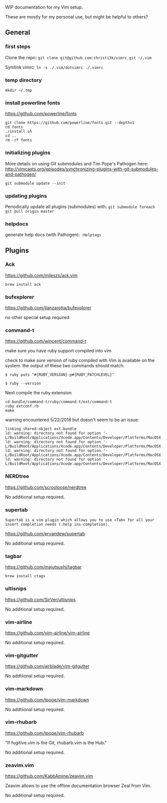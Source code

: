 WIP documentation for my Vim setup.

These are mostly for my personal use, but might be helpful to others?

## General

### first steps

Clone the repo:
`git clone git@github.com:christi3k/vimrc.git ~/.vim`

Symlink vimrc:
`ln -s ./.vim/dotvimrc ./.vimrc`

### temp directory

`mkdir ~/.tmp`

### install powerline fonts

https://github.com/powerline/fonts

```
git clone https://github.com/powerline/fonts.git --depth=1
cd fonts
./install.sh
cd ..
rm -rf fonts
```

### initializing plugins

More details on using Git submodules and Tim Pope's Pathogen here:
http://vimcasts.org/episodes/synchronizing-plugins-with-git-submodules-and-pathogen/

`git submodule update --init`

### updating plugins

Periodically update all plugins (submodules) with:
`git submodule foreach git pull origin master`

### helpdocs

generate help docs (with Pathogen):
`:Helptags`

## Plugins

### Ack

https://github.com/mileszs/ack.vim

`brew install ack`

### bufexplorer

https://github.com/jlanzarotta/bufexplorer

no other special setup required

### command-t

https://github.com/wincent/command-t

make sure you have ruby support compiled into vim

check to make sure version of ruby compiled with Vim is available on the system. the output of these two commands should match:

```
$ ruby puts "#{RUBY_VERSION}-p#{RUBY_PATCHLEVEL}"

$ ruby --version
```

Next compile the ruby extension

```
cd bundle/command-t/ruby/command-t/ext/command-t
ruby extconf.rb
make
```

warning encountered 5/22/2018 but doesn't seem to be an issue:

```
linking shared-object ext.bundle
ld: warning: directory not found for option '-L/BuildRoot/Applications/Xcode.app/Contents/Developer/Platforms/MacOSX.platform/Developer/SDKs/MacOSX10.13.Internal.sdk/usr/local/libressl/lib'
ld: warning: directory not found for option '-L/BuildRoot/Applications/Xcode.app/Contents/Developer/Platforms/MacOSX.platform/Developer/SDKs/MacOSX10.13.Internal.sdk/usr/local/lib'
ld: warning: directory not found for option '-L/BuildRoot/Applications/Xcode.app/Contents/Developer/Platforms/MacOSX.platform/Developer/SDKs/MacOSX10.13.Internal.sdk/usr/local/libressl/lib'
ld: warning: directory not found for option '-L/BuildRoot/Applications/Xcode.app/Contents/Developer/Platforms/MacOSX.platform/Developer/SDKs/MacOSX10.13.Internal.sdk/usr/local/lib'
```


### NERDtree

https://github.com/scrooloose/nerdtree

No additional setup required.

### supertab

`Supertab is a vim plugin which allows you to use <Tab> for all your insert completion needs (:help ins-completion).`

https://github.com/ervandew/supertab

No additional setup required.

### tagbar

https://github.com/majutsushi/tagbar

`brew install ctags`

### ultisnips

https://github.com/SirVer/ultisnips

No additional setup required.

### vim-airline

https://github.com/vim-airline/vim-airline

No additional setup required.

### vim-gitgutter

https://github.com/airblade/vim-gitgutter

No addtiional setup required.

### vim-markdown

https://github.com/tpope/vim-markdown

No addtiional setup required.

### vim-rhubarb

https://github.com/tpope/vim-rhubarb

"If fugitive.vim is the Git, rhubarb.vim is the Hub."

No additional setup required.

### zeavim.vim

https://github.com/KabbAmine/zeavim.vim

Zeavim allows to use the offline documentation browser Zeal from Vim.

No additional setup required.

